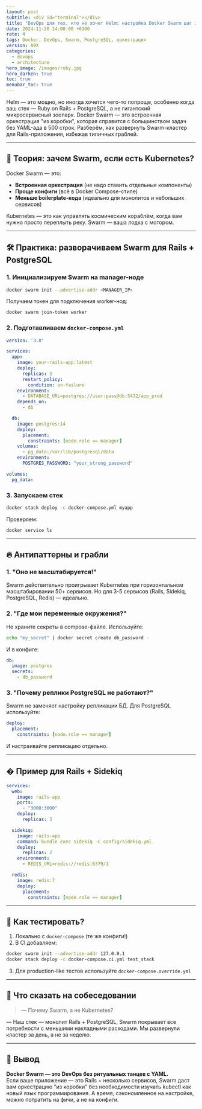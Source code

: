 ```yaml
---
layout: post
subtitle: <div id="terminal"></div>
title: "DevOps для тех, кто не хочет Helm: настройка Docker Swarm шаг за шагом"
date: 2024-11-20 14:00:00 +0300
rate: 4
tags: Docker, DevOps, Swarm, PostgreSQL, оркестрация
version: A9X
categories:
  - devops
  - architecture
hero_image: /images/ruby.jpg
hero_darken: true
toc: true
menubar_toc: true
---
```


Helm — это мощно, но иногда хочется чего-то попроще, особенно когда ваш стек — Ruby on Rails + PostgreSQL, а не гигантский микросервисный зоопарк. Docker Swarm — это встроенная оркестрация "из коробки", которая справится с большинством задач без YAML-ада в 500 строк. Разберём, как развернуть Swarm-кластер для Rails-приложения, избежав типичных граблей.

---

## 🧠 Теория: зачем Swarm, если есть Kubernetes?

Docker Swarm — это:
- **Встроенная оркестрация** (не надо ставить отдельные компоненты)
- **Проще конфиги** (всё в Docker Compose-стиле)
- **Меньше boilerplate-кода** (идеально для монолитов и небольших сервисов)

Kubernetes — это как управлять космическим кораблём, когда вам нужно просто переплыть реку. Swarm — ваша лодка с мотором.

---

## 🛠️ Практика: разворачиваем Swarm для Rails + PostgreSQL

### 1. Инициализируем Swarm на manager-ноде

```bash
docker swarm init --advertise-addr <MANAGER_IP>
```

Получаем токен для подключения worker-нод:

```bash
docker swarm join-token worker
```

### 2. Подготавливаем `docker-compose.yml`

```yaml
version: '3.8'

services:
  app:
    image: your-rails-app:latest
    deploy:
      replicas: 3
      restart_policy:
        condition: on-failure
    environment:
      - DATABASE_URL=postgres://user:pass@db:5432/app_prod
    depends_on:
      - db

  db:
    image: postgres:14
    deploy:
      placement:
        constraints: [node.role == manager]
    volumes:
      - pg_data:/var/lib/postgresql/data
    environment:
      POSTGRES_PASSWORD: "your_strong_password"

volumes:
  pg_data:
```

### 3. Запускаем стек

```bash
docker stack deploy -c docker-compose.yml myapp
```

Проверяем:

```bash
docker service ls
```

---

## 🔥 Антипаттерны и грабли

### 1. "Оно не масштабируется!"
Swarm действительно проигрывает Kubernetes при горизонтальном масштабировании 50+ сервисов. Но для 3-5 сервисов (Rails, Sidekiq, PostgreSQL, Redis) — идеально.

### 2. "Где мои переменные окружения?"
Не храните секреты в compose-файле. Используйте:

```bash
echo "my_secret" | docker secret create db_password -
```

И в конфиге:

```yaml
db:
  image: postgres
  secrets:
    - db_password
```

### 3. "Почему реплики PostgreSQL не работают?"
Swarm не заменяет настройку репликации БД. Для PostgreSQL используйте:

```yaml
deploy:
  placement:
    constraints: [node.role == manager]
```

И настраивайте репликацию отдельно.

---

## � Пример для Rails + Sidekiq

```yaml
services:
  web:
    image: rails-app
    ports:
      - "3000:3000"
    deploy:
      replicas: 3

  sidekiq:
    image: rails-app
    command: bundle exec sidekiq -C config/sidekiq.yml
    deploy:
      replicas: 2
    environment:
      - REDIS_URL=redis://redis:6379/1

  redis:
    image: redis:7
    deploy:
      placement:
        constraints: [node.role == manager]
```

---

## 🧪 Как тестировать?

1. Локально с `docker-compose` (те же конфиги!)
2. В CI добавляем:

```bash
docker swarm init --advertise-addr 127.0.0.1
docker stack deploy -c docker-compose.ci.yml test_stack
```

3. Для production-like тестов используйте `docker-compose.override.yml`

---

## 🎤 Что сказать на собеседовании

> — Почему Swarm, а не Kubernetes?

— Наш стек — монолит Rails + PostgreSQL, Swarm покрывает все потребности с меньшими накладными расходами. Мы развернули кластер за день, а не за неделю.

---

## 🧾 Вывод

**Docker Swarm — это DevOps без ритуальных танцев с YAML.**  
Если ваше приложение — это Rails + несколько сервисов, Swarm даст вам оркестрацию "из коробки" без необходимости изучать kubectl как новый язык программирования. А время, сэкономленное на настройке, можно потратить на фичи, а не на конфиги.
